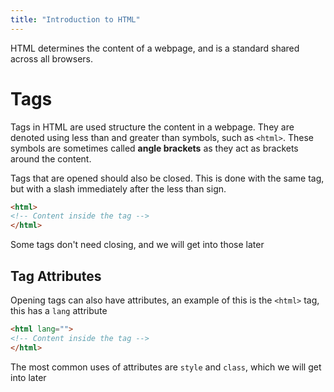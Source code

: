```yaml
---
title: "Introduction to HTML"
---
```


HTML determines the content of a webpage, and is a standard shared across all
browsers.

# Tags

Tags in HTML are used structure the content in a webpage. They are denoted using
less than and greater than symbols, such as `<html>`. These symbols are
sometimes called **angle brackets** as they act as brackets around the content.

Tags that are opened should also be closed. This is done with the same tag, but
with a slash immediately after the less than sign.

```HTML
<html>
<!-- Content inside the tag -->
</html>
```

Some tags don't need closing, and we will get into those later

## Tag Attributes

Opening tags can also have attributes, an example of this is the `<html>` tag,
this has a `lang` attribute

```HTML
<html lang="">
<!-- Content inside the tag -->
</html>
```

The most common uses of attributes are `style` and `class`, which we will get
into later
